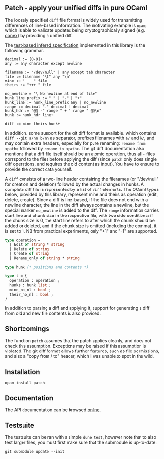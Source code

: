 ## Patch - apply your unified diffs in pure OCaml

The loosely specified `diff` file format is widely used for transmitting
differences of line-based information. The motivating example is
[`opam`](https://opam.ocaml.org), which is able to validate updates being
cryptographically signed (e.g. [conex](https://github.com/hannesm/conex)) by
providing a unified diff.

The [test-based infered specification](https://www.artima.com/weblogs/viewpost.jsp?thread=164293)
implemented in this library is the following grammar.

```
decimal := [0-9]+
any := any character except newline

filename := "/dev/null" | any except tab character
file := filename "\t" any "\n"
mine := "--- " file
theirs := "+++ " file

no_newline = "\ No newline at end of file"
hunk_line_prefix := " " | "-" | "+"
hunk_line := hunk_line_prefix any | no_newline
range := decimal "," decimal | decimal
hunk_hdr := "@@ -" range " + " range " @@\n"
hunk := hunk_hdr line+

diff := mine theirs hunk+
```

In addition, some support for the git diff format is available, which contains
`diff --git a/nn b/nn` as separator, prefixes filenames with `a/` and `b/`, and
may contain extra headers, especially for pure renaming: `rename from <path>`
followed by `rename to <path>`. The git diff documentation also mentions that a
diff file itself should be an atomic operation, thus all `-` files corrspond to
the files before applying the diff (since `patch` only does single diff
operations, and requires the old content as input). You have to ensure to
provide the correct data yourself.

A `diff` consists of a two-line header containing the filenames (or "/dev/null"
for creation and deletion) followed by the actual changes in hunks. A complete
diff file is represented by a list of `diff` elements. The OCaml types below,
provided by this library, represent mine and theirs as operation (edit, delete,
create). Since a diff is line-based, if the file does not end with a newline
character, the line in the diff always contains a newline, but the special
marker `no_newline` is added to the diff. The `range` information carries start
line and chunk size in the respective file, with two side conditions: if the
chunk size is 0, the start line refers to after which the chunk should be added
or deleted, and if the chunk size is omitted (including the comma), it is set
to 1. NB from practical experiments, only "+1" and "-1" are supported.

```OCaml
type operation =
  | Edit of string * string
  | Delete of string
  | Create of string
  | Rename_only of string * string

type hunk (* positions and contents *)

type t = {
  operation : operation ;
  hunks : hunk list ;
  mine_no_nl : bool ;
  their_no_nl : bool ;
}
```

In addition to parsing a diff and applying it, support for generating a diff
from old and new file contents is also provided.

## Shortcomings

The function `patch` assumes that the patch applies cleanly, and does not
check this assumption. Exceptions may be raised if this assumption is violated.
The git diff format allows further features, such as file permissions, and also
a "copy from / to" header, which I was unable to spot in the wild.

## Installation

`opam install patch`

## Documentation

The API documentation can be browsed [online](https://hannesm.github.io/patch/).

## Testsuite

The testsuite can be ran with a simple `dune test`, however note that to also
test larger files, you must first make sure that the submodule is up-to-date:
```
git submodule update --init
```
